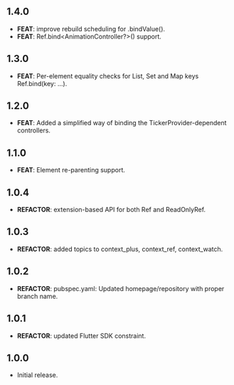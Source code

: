 ## 1.4.0

 - **FEAT**: improve rebuild scheduling for .bindValue().
 - **FEAT**: Ref.bind<AnimationController?>() support.

## 1.3.0

 - **FEAT**: Per-element equality checks for List, Set and Map keys Ref.bind(key: ...).

## 1.2.0

 - **FEAT**: Added a simplified way of binding the TickerProvider-dependent controllers.

## 1.1.0

 - **FEAT**: Element re-parenting support.

## 1.0.4

 - **REFACTOR**: extension-based API for both Ref and ReadOnlyRef.

## 1.0.3

 - **REFACTOR**: added topics to context_plus, context_ref, context_watch.

## 1.0.2

 - **REFACTOR**: pubspec.yaml: Updated homepage/repository with proper branch name.

## 1.0.1

 - **REFACTOR**: updated Flutter SDK constraint.

## 1.0.0

* Initial release.
